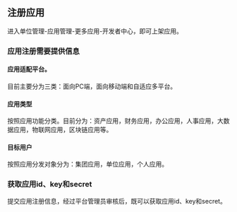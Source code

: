 ## 注册应用
  进入单位管理-应用管理-更多应用-开发者中心，即可上架应用。
### 应用注册需要提供信息
#### 应用适配平台。
目前主要分为三类：面向PC端，面向移动端和自适应多平台。
#### 应用类型
按照应用功能分类。目前分为：资产应用，财务应用，办公应用，人事应用，大数据应用，物联网应用，区块链应用等。
#### 目标用户
按照应用分发对象分为：集团应用，单位应用，个人应用。
### 获取应用id、key和secret
提交应用注册信息，经过平台管理员审核后，既可以获取应用id、key和secret。
